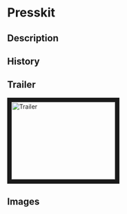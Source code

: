 # Presskit


## Description

## History

## Trailer
<a href="http://www.youtube.com/watch?feature=player_embedded&v=KH3d2Mrxtos" target="_blank"><img src="http://img.youtube.com/vi/KH3d2Mrxtos/0.jpg" alt="Trailer" width="240" height="180" border="10" /></a>

## Images

